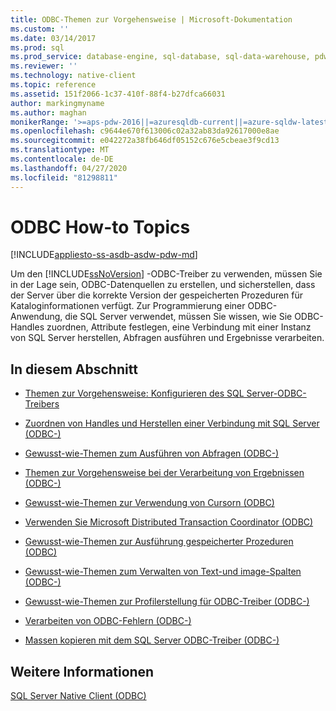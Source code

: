 ```yaml
---
title: ODBC-Themen zur Vorgehensweise | Microsoft-Dokumentation
ms.custom: ''
ms.date: 03/14/2017
ms.prod: sql
ms.prod_service: database-engine, sql-database, sql-data-warehouse, pdw
ms.reviewer: ''
ms.technology: native-client
ms.topic: reference
ms.assetid: 151f2066-1c37-410f-88f4-b27dfca66031
author: markingmyname
ms.author: maghan
monikerRange: '>=aps-pdw-2016||=azuresqldb-current||=azure-sqldw-latest||>=sql-server-2016||=sqlallproducts-allversions||>=sql-server-linux-2017||=azuresqldb-mi-current'
ms.openlocfilehash: c9644e670f613006c02a32ab83da92617000e8ae
ms.sourcegitcommit: e042272a38fb646df05152c676e5cbeae3f9cd13
ms.translationtype: MT
ms.contentlocale: de-DE
ms.lasthandoff: 04/27/2020
ms.locfileid: "81298811"
---
```

# <a name="odbc-how-to-topics"></a>ODBC How-to Topics
[!INCLUDE[appliesto-ss-asdb-asdw-pdw-md](../../includes/appliesto-ss-asdb-asdw-pdw-md.md)]

  Um den [!INCLUDE[ssNoVersion](../../includes/ssnoversion-md.md)] -ODBC-Treiber zu verwenden, müssen Sie in der Lage sein, ODBC-Datenquellen zu erstellen, und sicherstellen, dass der Server über die korrekte Version der gespeicherten Prozeduren für Kataloginformationen verfügt. Zur Programmierung einer ODBC-Anwendung, die SQL Server verwendet, müssen Sie wissen, wie Sie ODBC-Handles zuordnen, Attribute festlegen, eine Verbindung mit einer Instanz von SQL Server herstellen, Abfragen ausführen und Ergebnisse verarbeiten.  
  
## <a name="in-this-section"></a>In diesem Abschnitt  
  
-   [Themen zur Vorgehensweise: Konfigurieren des SQL Server-ODBC-Treibers](https://msdn.microsoft.com/library/e26fbc87-9483-4a2e-99f1-bf52a58360db)  
  
-   [Zuordnen von Handles und Herstellen einer Verbindung mit SQL Server &#40;ODBC-&#41;](../../relational-databases/native-client-odbc-how-to/allocate-handles-and-connect-to-sql-server-odbc.md)  
  
-   [Gewusst-wie-Themen zum Ausführen von Abfragen &#40;ODBC-&#41;](../../relational-databases/native-client-odbc-how-to/execute-queries/executing-queries-how-to-topics-odbc.md)  
  
-   [Themen zur Vorgehensweise bei der Verarbeitung von Ergebnissen &#40;ODBC-&#41;](https://msdn.microsoft.com/library/772d9064-c91d-4cac-8b60-fcc16bf76e10)  
  
-   [Gewusst-wie-Themen zur Verwendung von Cursorn &#40;ODBC&#41;](../../relational-databases/native-client-odbc-how-to/cursors/using-cursors-how-to-topics-odbc.md)  
  
-   [Verwenden Sie Microsoft Distributed Transaction Coordinator &#40;ODBC&#41;](../../relational-databases/native-client-odbc-how-to/use-microsoft-distributed-transaction-coordinator-odbc.md)  
  
-   [Gewusst-wie-Themen zur Ausführung gespeicherter Prozeduren &#40;ODBC&#41;](https://msdn.microsoft.com/library/c2220182-a23d-4475-b353-77a77ab613d6)  
  
-   [Gewusst-wie-Themen zum Verwalten von Text-und image-Spalten &#40;ODBC-&#41;](https://msdn.microsoft.com/library/f97333ad-e2ab-4d26-9395-741ba25f2c28)  
  
-   [Gewusst-wie-Themen zur Profilerstellung für ODBC-Treiber &#40;ODBC-&#41;](../../relational-databases/native-client-odbc-how-to/profiling-odbc-driver-performance-odbc.md)  
  
-   [Verarbeiten von ODBC-Fehlern &#40;ODBC-&#41;](../../relational-databases/native-client-odbc-how-to/process-odbc-errors-odbc.md)  
  
-   [Massen kopieren mit dem SQL Server ODBC-Treiber &#40;ODBC-&#41;](../../relational-databases/native-client-odbc-how-to/bulk-copy/bulk-copying-with-the-sql-server-odbc-driver-how-to-topics-odbc.md)  
  
## <a name="see-also"></a>Weitere Informationen  
 [SQL Server Native Client &#40;ODBC&#41;](../../relational-databases/native-client/odbc/sql-server-native-client-odbc.md)  
  
  
